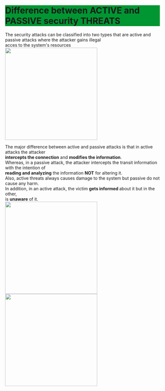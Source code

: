 <html>
    <head>
        <meta charset="utf-8">
        <title> Internet Security </title>
        <style>
	    title{
		color:green;
	    }
            h1{
            background-color:rgb(0,150,50);
	    }
        </style> 
        </head>
        <h1>Difference between <strong>ACTIVE</strong> and <strong>PASSIVE</strong> security <strong>THREATS</strong> </h1>
    <body>

<p>The security attacks can be classified into two types that are active and passive attacks where the attacker gains illegal<br>
	acces to the system's resources<br>
   <img src="https://techdifferences.com/wp-content/uploads/2018/02/intro-image.jpg" width="300" length="400">
</p>
<p>The major difference between active and passive attacks is that in active attacks the attacker<br>
 <strong>intercepts the connection</strong> and <strong>modifies the information</strong>.<br>
 Whereas, in a passive attack, the attacker intercepts the transit information with the intention of <br>
 <strong>reading and analyzing</strong> the information <strong>NOT</strong> for altering it.<br>
 Also, active threats always causes damage to the system but passive do not cause any harm.<br>
 In addition, in an active attack, the victim <strong>gets informed </strong> about it but in the other,<br>
 is <strong>unaware</strong> of it.<br>
   
   <img src="https://media.geeksforgeeks.org/wp-content/uploads/20190521143129/Untitled-Diagram-271.png" width="300" length="400">
   <img src="https://techdifferences.com/wp-content/uploads/2018/02/active-attack-modified.jpg" width="300" length="400">
</p>
 </body>
  </html>
